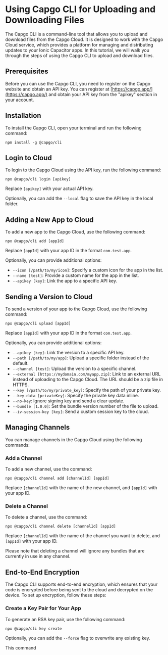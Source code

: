 # Using Capgo CLI for Uploading and Downloading Files

The Capgo CLI is a command-line tool that allows you to upload and download files from the Capgo Cloud. It is designed to work with the Capgo Cloud service, which provides a platform for managing and distributing updates to your Ionic Capacitor apps. In this tutorial, we will walk you through the steps of using the Capgo CLI to upload and download files.

## Prerequisites

Before you can use the Capgo CLI, you need to register on the Capgo website and obtain an API key. You can register at [https://capgo.app/](https://capgo.app/) and obtain your API key from the "apikey" section in your account.

## Installation

To install the Capgo CLI, open your terminal and run the following command:

```
npm install -g @capgo/cli
```

## Login to Cloud

To login to the Capgo Cloud using the API key, run the following command:

```
npx @capgo/cli login [apikey]
```

Replace `[apikey]` with your actual API key.

Optionally, you can add the `--local` flag to save the API key in the local folder.

## Adding a New App to Cloud

To add a new app to the Capgo Cloud, use the following command:

```
npx @capgo/cli add [appId]
```

Replace `[appId]` with your app ID in the format `com.test.app`.

Optionally, you can provide additional options:
- `--icon [/path/to/my/icon]`: Specify a custom icon for the app in the list.
- `--name [test]`: Provide a custom name for the app in the list.
- `--apikey [key]`: Link the app to a specific API key.

## Sending a Version to Cloud

To send a version of your app to the Capgo Cloud, use the following command:

```
npx @capgo/cli upload [appId]
```

Replace `[appId]` with your app ID in the format `com.test.app`.

Optionally, you can provide additional options:
- `--apikey [key]`: Link the version to a specific API key.
- `--path [/path/to/my/app]`: Upload a specific folder instead of the default.
- `--channel [test]`: Upload the version to a specific channel.
- `--external [https://mydomain.com/myapp.zip]`: Link to an external URL instead of uploading to the Capgo Cloud. The URL should be a zip file in HTTPS.
- `--key [/path/to/my/private_key]`: Specify the path of your private key.
- `--key-data [privateKey]`: Specify the private key data inline.
- `--no-key`: Ignore signing key and send a clear update.
- `--bundle [1.0.0]`: Set the bundle version number of the file to upload.
- `--iv-session-key [key]`: Send a custom session key to the cloud.

## Managing Channels

You can manage channels in the Capgo Cloud using the following commands:

### Add a Channel
To add a new channel, use the command:

```
npx @capgo/cli channel add [channelId] [appId]
```

Replace `[channelId]` with the name of the new channel, and `[appId]` with your app ID.

### Delete a Channel
To delete a channel, use the command:

```
npx @capgo/cli channel delete [channelId] [appId]
```

Replace `[channelId]` with the name of the channel you want to delete, and `[appId]` with your app ID.

Please note that deleting a channel will ignore any bundles that are currently in use in any channel.

## End-to-End Encryption

The Capgo CLI supports end-to-end encryption, which ensures that your code is encrypted before being sent to the cloud and decrypted on the device. To set up encryption, follow these steps:

### Create a Key Pair for Your App
To generate an RSA key pair, use the following command:

```
npx @capgo/cli key create
```

Optionally, you can add the `--force` flag to overwrite any existing key.

This command